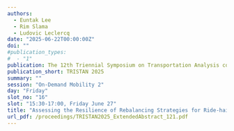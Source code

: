 ```yaml
---
authors:
  - Euntak Lee
  - Rim Slama
  - Ludovic Leclercq
date: "2025-06-22T00:00:00Z"
doi: ""
#publication_types:
#  - "1"
publication: The 12th Triennial Symposium on Transportation Analysis conference
publication_short: TRISTAN 2025
summary: ""
session: "On-Demand Mobility 2"
day: "Friday"
slot_no: "16"
slot: "15:30-17:00, Friday June 27"
title: "Assessing the Resilience of Rebalancing Strategies for Ride-hailing Services in Multi-modal Transportation System"
url_pdf: /proceedings/TRISTAN2025_ExtendedAbstract_121.pdf
---
```


